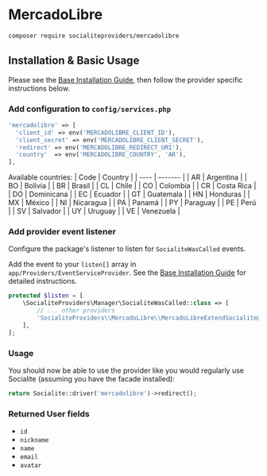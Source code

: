 # MercadoLibre

```bash
composer require socialiteproviders/mercadolibre
```

## Installation & Basic Usage

Please see the [Base Installation Guide](https://socialiteproviders.com/usage/), then follow the provider specific instructions below.

### Add configuration to `config/services.php`

```php
'mercadolibre' => [    
  'client_id' => env('MERCADOLIBRE_CLIENT_ID'),  
  'client_secret' => env('MERCADOLIBRE_CLIENT_SECRET'),  
  'redirect' => env('MERCADOLIBRE_REDIRECT_URI'),
  'country'  => env('MERCADOLIBRE_COUNTRY', 'AR'), 
],
```

Available countries:
| Code | Country |
| ---- | ------- |
| AR | Argentina |
| BO | Bolivia |
| BR | Brasil |
| CL | Chile |
| CO | Colombia |
| CR | Costa Rica |
| DO | Dominicana |
| EC | Ecuador |
| GT | Guatemala |
| HN | Honduras |
| MX | México |
| NI | Nicaragua |
| PA | Panamá |
| PY | Paraguay |
| PE | Perú |
| SV | Salvador |
| UY | Uruguay |
| VE | Venezuela |

### Add provider event listener

Configure the package's listener to listen for `SocialiteWasCalled` events.

Add the event to your `listen[]` array in `app/Providers/EventServiceProvider`. See the [Base Installation Guide](https://socialiteproviders.com/usage/) for detailed instructions.

```php
protected $listen = [
    \SocialiteProviders\Manager\SocialiteWasCalled::class => [
        // ... other providers
        'SocialiteProviders\\MercadoLibre\\MercadoLibreExtendSocialite@handle',
    ],
];
```

### Usage

You should now be able to use the provider like you would regularly use Socialite (assuming you have the facade installed):

```php
return Socialite::driver('mercadolibre')->redirect();
```

### Returned User fields

- ``id``
- ``nickname``
- ``name``
- ``email``
- ``avatar``

